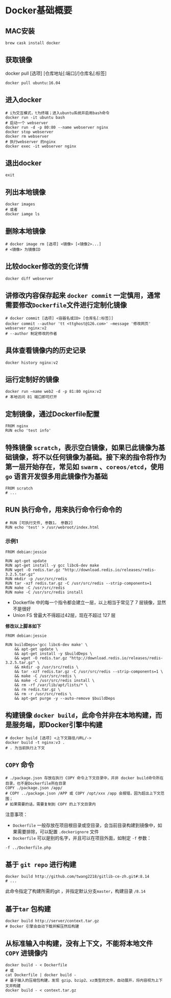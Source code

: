 # Docker基础概要

## MAC安装

```shell
brew cask install docker
```

## 获取镜像

docker pull [选项] [仓库地址[:端口]/]仓库名[:标签]

```shell
docker pull ubuntu:16.04
```

## 进入docker 

```shell
# i为交互模式，t为终端；进入ubuntu系统并启用bash命令
docker run -it ubuntu bash
# 启动一个 webserver
docker run -d -p 80:80 --name webserver nginx
docker stop webserver
docker rm webserver
# 执行webserver 的nginx
docker exec -it webserver nginx
```

## 退出docker

```shell
exit
```

## 列出本地镜像

```shell
docker images
# 或者
docker iamge ls
```

## 删除本地镜像

```shell
# docker image rm [选项] <镜像> [<镜像2>...]
# <镜像> 为镜像ID
```

## 比较docker修改的变化详情

```shell
docker diff webserver
```

## 讲修改内容保存起来 `docker commit` **一定慎用**，通常需要修改`Dockerfile`文件进行定制化镜像

```shell
# docker commit [选项] <容器名或ID> [仓库名[:标签]]
docker commit --author 'tt <ttghost@126.com>' —message '修改网页' webserver nginx:v2
# --author 制定修改的作者
```

## 具体查看镜像内的历史记录

```shell
docker history nginx:v2
```

## 运行定制好的镜像

```shell
docker run —name web2 -d -p 81:80 nginx:v2
# 本地访问 81 端口即可打开 
```

## 定制镜像，通过Dockerfile配置

```shell
FROM nginx
RUN echo 'test info'
```

## 特殊镜像 `scratch`，表示空白镜像，如果已此镜像为基础镜像，将不以任何镜像为基础。接下来的指令将作为第一层开始存在，常见如 `swarm` 、`coreos/etcd`，使用 `go` 语言开发很多用此镜像作为基础

```shell
FROM scratch
# ...
```

## RUN 执行命令，用来执行命令行命令的

```shell
# RUN [可执行文件, 参数1， 参数2]
RUN echo 'test' > /usr/webroot/index.html
```

### 示例1

```shell
FROM debian:jessie

RUN apt-get update
RUN apt-get install -y gcc libc6-dev make
RUN wget -O redis.tar.gz "http://download.redis.io/releases/redis-3.2.5.tar.gz"
RUN mkdir -p /usr/src/redis
RUN tar -xzf redis.tar.gz -C /usr/src/redis --strip-components=1
RUN make -C /usr/src/redis
RUN make -C /usr/src/redis install
```

- Dockerfile 中的每一个指令都会建立一层，以上相当于常见了 7 层镜像，显然不是很好
- Union FS 曾最大不得超过42层，现在不超过 127 层

**修改以上脚本如下**

```shell
FROM debian:jessie

RUN buildDeps='gcc libc6-dev make' \
    && apt-get update \
    && apt-get install -y $buildDeps \
    && wget -O redis.tar.gz "http://download.redis.io/releases/redis-3.2.5.tar.gz" \
    && mkdir -p /usr/src/redis \
    && tar -xzf redis.tar.gz -C /usr/src/redis --strip-components=1 \
    && make -C /usr/src/redis \
    && make -C /usr/src/redis install \
    && rm -rf /var/lib/apt/lists/* \
    && rm redis.tar.gz \
    && rm -r /usr/src/redis \
    && apt-get purge -y --auto-remove $buildDeps
```

## 构建镜像 `docker build`，此命令并非在本地构建，而是服务端，即Docker引擎中构建

```shell
# docker build [选项] <上下文路径/URL/->
docker build -t nginx:v3 .
# . 为当前执行上下文
```

## `COPY` 命令

```shell
# ./package.json 存放在执行 COPY 命令上下文目录中，并非 docker build命令所在目录，也不是Dockerfile所在目录
COPY ./package.json /app/
# COPY ../package.json /APP 或 COPY /opt/xxx /app 会报错，因为超出上下文范围；
# 如果需要的话，需要复制到 COPY 的上下文目录内
```

注意事项：
- `Dockerfile` 一般存放在项目根目录或空目录，会当前目录构建到镜像中，如果需要排除，可以配置 `.dockerignore` 文件
- `Dockerfile` 可以是别的名字，并且可以在项目外面，如制定 `-f` 参数：
```shell
-f ../Dockerfile.php
```

## 基于 `git repo` 进行构建

```shell
docker build http://github.com/twang2218/gitlib-ce-zh.git#:8.14
# ...
```

此命令指定了构建所需的git ，并指定默认分支`master`，构建目录 `/8.14`

## 基于`tar` 包构建

```shell
docker build http://server/context.tar.gz
# Docker 引擎会自动下载并解压然后构建
```

## 从标准输入中构建，没有上下文，不能将本地文件 `COPY` 进镜像内

```shell
docker build - < Dockerfile
# 或
cat Dockerfile | docker build -
# 基于输入的压缩包构建，发现 gzip、bzip2、xz类型的文件，自动展开，将内容视为上下文并构建
docker build - < context.tar.gz

```
